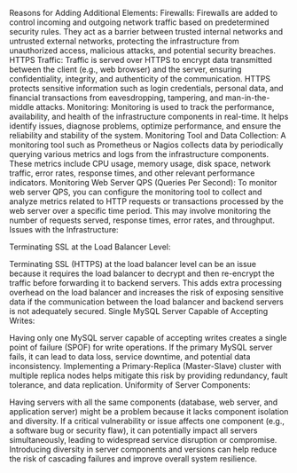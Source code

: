 Reasons for Adding Additional Elements:
Firewalls: Firewalls are added to control incoming and outgoing network traffic based on predetermined security rules. They act as a barrier between trusted internal networks and untrusted external networks, protecting the infrastructure from unauthorized access, malicious attacks, and potential security breaches.
HTTPS Traffic: Traffic is served over HTTPS to encrypt data transmitted between the client (e.g., web browser) and the server, ensuring confidentiality, integrity, and authenticity of the communication. HTTPS protects sensitive information such as login credentials, personal data, and financial transactions from eavesdropping, tampering, and man-in-the-middle attacks.
Monitoring: Monitoring is used to track the performance, availability, and health of the infrastructure components in real-time. It helps identify issues, diagnose problems, optimize performance, and ensure the reliability and stability of the system.
Monitoring Tool and Data Collection: A monitoring tool such as Prometheus or Nagios collects data by periodically querying various metrics and logs from the infrastructure components. These metrics include CPU usage, memory usage, disk space, network traffic, error rates, response times, and other relevant performance indicators.
Monitoring Web Server QPS (Queries Per Second): To monitor web server QPS, you can configure the monitoring tool to collect and analyze metrics related to HTTP requests or transactions processed by the web server over a specific time period. This may involve monitoring the number of requests served, response times, error rates, and throughput.
Issues with the Infrastructure:

Terminating SSL at the Load Balancer Level:

Terminating SSL (HTTPS) at the load balancer level can be an issue because it requires the load balancer to decrypt and then re-encrypt the traffic before forwarding it to backend servers. This adds extra processing overhead on the load balancer and increases the risk of exposing sensitive data if the communication between the load balancer and backend servers is not adequately secured.
Single MySQL Server Capable of Accepting Writes:

Having only one MySQL server capable of accepting writes creates a single point of failure (SPOF) for write operations. If the primary MySQL server fails, it can lead to data loss, service downtime, and potential data inconsistency. Implementing a Primary-Replica (Master-Slave) cluster with multiple replica nodes helps mitigate this risk by providing redundancy, fault tolerance, and data replication.
Uniformity of Server Components:

Having servers with all the same components (database, web server, and application server) might be a problem because it lacks component isolation and diversity. If a critical vulnerability or issue affects one component (e.g., a software bug or security flaw), it can potentially impact all servers simultaneously, leading to widespread service disruption or compromise. Introducing diversity in server components and versions can help reduce the risk of cascading failures and improve overall system resilience.
